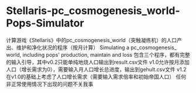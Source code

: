 # Stellaris-pc_cosmogenesis_world-Pops-Simulator
计算游戏《Stellaris》中的pc_cosmogenesis_world（突触凝练机）的人口产出、维护和净化状况的程序（按月计算）
Simulating a pc_cosmogenesis_ world, including pops' production, maintain and loss
包含三个程序，都有完整的输入引导，其中v0.2只能单纯地烧人口输出到result.csv文件
v1.0允许按月添加人口（增长需求为0），需要输入月人口增长总进度，输出到gehult.csv文件
v1.2在v1.0的基础上考虑了人口增长需求（需要输入需求倍率和初始帝国人口）
任何非正常使用情况下出现的问题不关我事
